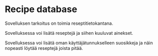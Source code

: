 # Recipe database

Sovelluksen tarkoitus on toimia reseptitietokantana.

Sovelluksessa voi lisätä reseptejä ja siihen kuuluvat ainekset.

Sovelluksessa voi lisätä oman käyttäjätunnukselleen suosikkeja ja näin nopeasti löytää reseptejä joista pitää.

